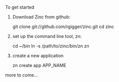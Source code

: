 To get started

1. Download Zinc from github:

	git clone git://github.com/rgigger/zinc.git
	cd zinc

2. set up the command line tool, zn:

	cd ~/bin
	ln -s /path/to/zinc/bin/zn zn

3. create a new application

	zn create app APP_NAME

more to come...